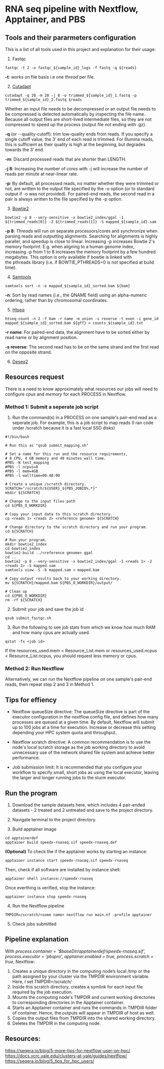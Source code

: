# RNA seq pipeline with Nextflow, Apptainer, and PBS 

## Tools and their pararmeters configuration 

This is a list of all tools used in this project and explanation for their usage: 

1. Fastqc

```
fastqc -t 2 -o fastqc_${sample_id}_logs -f fastq -q ${reads}
```
__-t__: works on file basis i.e one _thread_ per file. 

2. [Cutadapt](https://cutadapt.readthedocs.io/en/v4.8/guide.html#basic-usage)

```
cutadapt -q 20 -m 20 -j 8 -o trimmed_${sample_id}_1.fastq -p trimmed_${sample_id}_2.fastq $reads
```

Whether an input file needs to be decompressed or an output file needs to be compressed is detected automatically by inspecting the file name. Because all output files are short-lived intermediate files, so they are not compressed to speed up the process (output file not ending with .gz). 

__-q__ (or --quality-cutoff): trim low-quality ends from reads. If you specify a single cutoff value, the 3’ end of each read is trimmed. For Illumina reads, this is sufficient as their quality is high at the beginning, but degrades towards the 3’ end.

__-m__: Discard processed reads that are shorter than LENGTH.

__-j 8__: Increasing the number of _cores_ with -j will increase the number of reads per minute at near-linear rate.

__-p__: By default, all processed reads, no matter whether they were trimmed or not, are written to the output file specified by the -o option (or to standard output if -o was not provided). For paired-end reads, the second read in a pair is always written to the file specified by the -p option.

3. [Bowtie2](https://bowtie-bio.sourceforge.net/bowtie2/manual.shtml)

```
bowtie2 -p 8 --very-sensitive -x bowtie2_index/ggal -1 ${trimmed_reads[0]} -2 ${trimmed_reads[1]} -S mapped_${sample_id}.sam
```
__-p 8__: _Threads_ will run on separate processors/cores and synchronize when parsing reads and outputting alignments. Searching for alignments is highly parallel, and speedup is close to linear. Increasing -p increases Bowtie 2's memory footprint. E.g. when aligning to a human genome index, increasing -p from 1 to 8 increases the memory footprint by a few hundred megabytes. This option is only available if bowtie is linked with the pthreads library (i.e. if BOWTIE_PTHREADS=0 is not specified at build time).

4. [Samtools](https://www.htslib.org/doc/samtools-sort.html)

```
samtools sort -n -o mapped_${sample_id}_sorted.bam ${bam} 
```

__-n__: Sort by read names (i.e., the QNAME field) using an alpha-numeric ordering, rather than by chromosomal coordinates. 

5. [Htseq](https://htseq.readthedocs.io/en/release_0.11.1/count.html)

```
htseq-count -n 2 -f bam -r name -m union -s reverse -t exon -i gene_id mapped_${sample_id}_sorted.bam ${gff} > counts_${sample_id}.txt
```

__-r name__: For paired-end data, the alignment have to be sorted either by read name or by alignment position. 

__-s reverse__: The second read has to be on the same strand and the first read on the opposite strand. 

6. [Deseq2](https://master.bioconductor.org/packages/release/workflows/vignettes/rnaseqGene/inst/doc/rnaseqGene.html)

## Resources request

There is a need to know approximately what resources our jobs will need to configure _cpus_ and _memory_ for each PROCESS in Nextflow.

### Method 1: Submit a seperate job script

1. Run the command(s) in a PROCESS on one sample's pair-end read as a seperate job. For example, this is a job script to map reads (I ran code under /scratch because it is a fast local SSD disks)
```
#!/bin/bash

# Run this as "qsub submit_mapping.sh"

# Set a name for this run and the resource requirements,
# 8 CPU, 4 GB memory and 40 minutes wall time.
#PBS -N test_mapping
#PBS -l ncpus=8
#PBS -l mem=4GB
#PBS -l walltime=00:40:00

# Create a unique /scratch directory.
SCRATCH="/scratch/${USER}_${PBS_JOBID%.*}"
mkdir ${SCRATCH}

# Change to the input files path
cd ${PBS_O_WORKDIR}

# Copy your input data to this scratch directory.
cp <reads 1> <reads 2> <reference genome> ${SCRATCH}

# Change directory to the scratch directory and run your program.
cd ${SCRATCH}

# Run your program.
mkdir bowtie2_index
cd bowtie2_index
bowtie2-build ../<reference genome> ggal 
cd .. 
bowtie2 -p 8 --very-sensitive -x bowtie2_index/ggal -1 <reads 1> -2 <reads 2> -S mapped.sam
samtools view -S -b mapped.sam > mapped.bam

# Copy output results back to your working directory. 
mv ${SCRATCH}/mapped.bam ${PBS_O_WORKDIR}/output/

# Clean up
cd ${PBS_O_WORKDIR}
rm -rf ${SCRATCH}
```

2. Submit your job and save the job id

```
qsub submit_fastqc.sh
```

3. Run the following to see job stats from which we know how much RAM and how many cpus are actually used. 

```
qstat -fx <job id>
```
If the resources_used.mem < Resource_List.mem or resources_used.ncpus < Resource_List.ncpus, you should request less memory or cpus. 

### Method 2: Run Nextflow

Alternatively, we can run the Nextflow pipeline on one sample's pair-end reads, then repeat step 2 and 3 in Method 1. 

## Tips for effiency 

- Nextflow queueSize directive: The queueSize directive is part of the executor configuration in the nextflow.config file, and defines how many processes are queued at a given time. By default, Nextflow will submit up to 100 jobs at a time for execution. Increase or decrease this setting depending your HPC system quota and throughput. 

- Nextflow scratch directive: A common recommendation is to use the node's local scratch storage as the job working directory to avoid unnecessary use of the network shared file system and achieve better performance.

- Job submission limit: It is recommended that you configure your workflow to specify small, short jobs as using the local executor, leaving the larger and longer running jobs to the slurm executor.

## Run the program

1. Download the sample datasets here, which includes 4 pair-ended datasets - 2 treated and 2 untreated and save to the project directory.

2. Navigate terminal to the project directory.

3. Build apptainer image 

```
cd apptainerdef
apptainer build speedx-rnaseq.sif speedx-rnaseq.def
```

__(Optional)__ To check the if the apptainer works by starting an instance:

```
apptainer instance start speedx-rnaseq.sif speedx-rnaseq
```

Then, check if all software are installed by instance shell:

```
apptainer shell instance://speedx-rnaseq
```

Once everthing is verified, stop the instance: 
```
apptainer instance stop speedx-rnaseq
```

4. Run the Nextflow pipeline

```
TMPDIR=/scratch/<some name> nextflow run main.nf -profile apptainer
```

5. Check jobs submitted 

## Pipeline explanation 

With _process.container = '$baseDir/apptainerdef/speedx-rnaseq.sif', process.executor = 'pbspro', apptainer.enabled = true, process.scratch = true_, Nextflow: 

1. Creates a unique directory in the computing node’s local /tmp or the path assigned by your cluster via the TMPDIR environment variable. Here, I set TMPDIR=/scratch/<some name>
2. Inside this scratch directory, creates a symlink for each input file required by the job execution. 
3. Mounts the computing node's TMPDIR and current working directories to corresponding directories in the Apptainer container. 
4. Starts an Apptainer container and runs the commands in TMPDIR folder of container. Hence, the outputs will appear in TMPDIR of host as well. 
5. Copies the output files from TMPDIR into the shared working directory.
6. Deletes the TMPDIR in the computing node.

## Resources: 

https://seqera.io/blog/5-more-tips-for-nextflow-user-on-hpc/
https://docs.ycrc.yale.edu/clusters-at-yale/guides/nextflow/
https://seqera.io/blog/5_tips_for_hpc_users/
